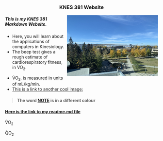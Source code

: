 
### <p align="center"> KNES 381 Website </p>

<p> <img align="right" width="300" height="200" src="IMG_8609.JPG"> </p>

##### <p align="left"> This is my KNES 381 Markdown Website. </p>
* Here, you will learn about the applications of computers in Kinesiology. 
* The beep test gives a rough estimate of cardiorespiratory fitness, in VO<sub>2</sub>.</p>
* <span>V&#775;</span>O<sub>2</sub>. is measured in units of mL/kg/min.
* [This is a link to another cool image](/train/IMG_9116.JPG);
>#### The word [NOTE]() is in a different colour
#### [Here is the link to my readme.md file](README.md)


<span>V&#775;</span>O<sub>2</sub>

<span>Q&#775;</span>O<sub>2</sub>
